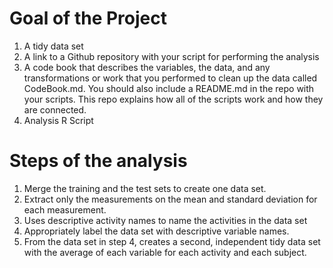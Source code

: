 # Goal of the Project
1. A tidy data set
1. A link to a Github repository with your script for performing the analysis
1. A code book that describes the variables, the data, and any transformations or work that you performed to clean up the data called CodeBook.md. You should also include a README.md in the repo with your scripts. This repo explains how all of the scripts work and how they are connected.
1. Analysis R Script

# Steps of the analysis
1. Merge the training and the test sets to create one data set.
1. Extract only the measurements on the mean and standard deviation for each measurement.
1. Uses descriptive activity names to name the activities in the data set
1. Appropriately label the data set with descriptive variable names.
1. From the data set in step 4, creates a second, independent tidy data set with the average of each variable for each activity and each subject.
